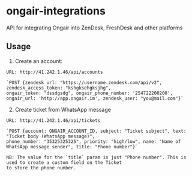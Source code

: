 # ongair-integrations
API for integrating Ongair into ZenDesk, FreshDesk and other platforms

## Usage

  1. Create an account:
  
    URL: http://41.242.1.46/api/accounts
    
    `POST {zendesk_url: "https://username.zendesk.com/api/v2", zendesk_access_token: "kshgksehgksjhg", 
    ongair_token: "dssdgsdg", ongair_phone_number: '254722200200', ongair_url: 'http://app.ongair.im', zendesk_user: "you@mail.com"}`
    
  2. Create ticket from WhatsApp message
    
    URL: http://41.242.1.46/api/tickets
    
    `POST {account: ONGAIR_ACCOUNT_ID, subject: "Ticket subject", text: "Ticket body (WhatsApp message)", 
    phone_number: "35325325325", priority: "high/low", name: "Name of WhatsApp message sender", title: "Phone number"}`
    
    NB: The value for the `title` param is just "Phone number". This is used to create a custom field on the Ticket 
    to store the phone number.
